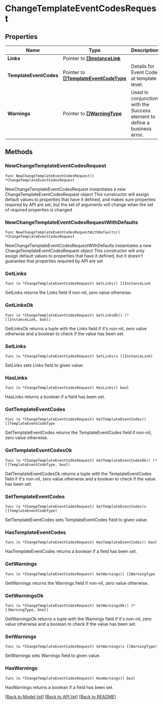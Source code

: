 # ChangeTemplateEventCodesRequest

## Properties

Name | Type | Description | Notes
------------ | ------------- | ------------- | -------------
**Links** | Pointer to [**[]InstanceLink**](InstanceLink.md) |  | [optional] 
**TemplateEventCodes** | Pointer to [**[]TemplateEventCodeType**](TemplateEventCodeType.md) | Details for Event Code at template level. | [optional] 
**Warnings** | Pointer to [**[]WarningType**](WarningType.md) | Used in conjunction with the Success element to define a business error. | [optional] 

## Methods

### NewChangeTemplateEventCodesRequest

`func NewChangeTemplateEventCodesRequest() *ChangeTemplateEventCodesRequest`

NewChangeTemplateEventCodesRequest instantiates a new ChangeTemplateEventCodesRequest object
This constructor will assign default values to properties that have it defined,
and makes sure properties required by API are set, but the set of arguments
will change when the set of required properties is changed

### NewChangeTemplateEventCodesRequestWithDefaults

`func NewChangeTemplateEventCodesRequestWithDefaults() *ChangeTemplateEventCodesRequest`

NewChangeTemplateEventCodesRequestWithDefaults instantiates a new ChangeTemplateEventCodesRequest object
This constructor will only assign default values to properties that have it defined,
but it doesn't guarantee that properties required by API are set

### GetLinks

`func (o *ChangeTemplateEventCodesRequest) GetLinks() []InstanceLink`

GetLinks returns the Links field if non-nil, zero value otherwise.

### GetLinksOk

`func (o *ChangeTemplateEventCodesRequest) GetLinksOk() (*[]InstanceLink, bool)`

GetLinksOk returns a tuple with the Links field if it's non-nil, zero value otherwise
and a boolean to check if the value has been set.

### SetLinks

`func (o *ChangeTemplateEventCodesRequest) SetLinks(v []InstanceLink)`

SetLinks sets Links field to given value.

### HasLinks

`func (o *ChangeTemplateEventCodesRequest) HasLinks() bool`

HasLinks returns a boolean if a field has been set.

### GetTemplateEventCodes

`func (o *ChangeTemplateEventCodesRequest) GetTemplateEventCodes() []TemplateEventCodeType`

GetTemplateEventCodes returns the TemplateEventCodes field if non-nil, zero value otherwise.

### GetTemplateEventCodesOk

`func (o *ChangeTemplateEventCodesRequest) GetTemplateEventCodesOk() (*[]TemplateEventCodeType, bool)`

GetTemplateEventCodesOk returns a tuple with the TemplateEventCodes field if it's non-nil, zero value otherwise
and a boolean to check if the value has been set.

### SetTemplateEventCodes

`func (o *ChangeTemplateEventCodesRequest) SetTemplateEventCodes(v []TemplateEventCodeType)`

SetTemplateEventCodes sets TemplateEventCodes field to given value.

### HasTemplateEventCodes

`func (o *ChangeTemplateEventCodesRequest) HasTemplateEventCodes() bool`

HasTemplateEventCodes returns a boolean if a field has been set.

### GetWarnings

`func (o *ChangeTemplateEventCodesRequest) GetWarnings() []WarningType`

GetWarnings returns the Warnings field if non-nil, zero value otherwise.

### GetWarningsOk

`func (o *ChangeTemplateEventCodesRequest) GetWarningsOk() (*[]WarningType, bool)`

GetWarningsOk returns a tuple with the Warnings field if it's non-nil, zero value otherwise
and a boolean to check if the value has been set.

### SetWarnings

`func (o *ChangeTemplateEventCodesRequest) SetWarnings(v []WarningType)`

SetWarnings sets Warnings field to given value.

### HasWarnings

`func (o *ChangeTemplateEventCodesRequest) HasWarnings() bool`

HasWarnings returns a boolean if a field has been set.


[[Back to Model list]](../README.md#documentation-for-models) [[Back to API list]](../README.md#documentation-for-api-endpoints) [[Back to README]](../README.md)


